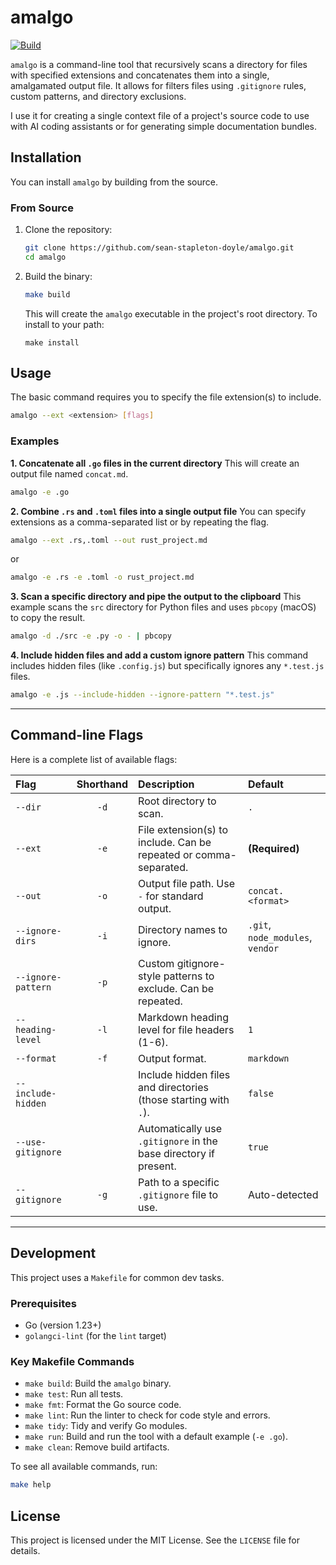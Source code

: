 # amalgo
[![Build](https://github.com/sean-stapleton-doyle/amalgo/actions/workflows/go.yml/badge.svg)](https://github.com/sean-stapleton-doyle/amalgo/actions/workflows/go.yml) 

`amalgo` is a command-line tool that recursively scans a directory for files with specified extensions and concatenates them into a single, amalgamated output file. It allows for filters files using `.gitignore` rules, custom patterns, and directory exclusions.

I use it for creating a single context file of a project's source code to use with AI coding assistants or for generating simple documentation bundles.

## Installation

You can install `amalgo` by building from the source.

### From Source

1.  Clone the repository:

    ```bash
    git clone https://github.com/sean-stapleton-doyle/amalgo.git
    cd amalgo
    ```

2.  Build the binary:

    ```bash
    make build
    ```

    This will create the `amalgo` executable in the project's root directory.
    To install to your path:
    ```
    make install
    ```

## Usage

The basic command requires you to specify the file extension(s) to include.

```bash
amalgo --ext <extension> [flags]
```

### Examples

**1. Concatenate all `.go` files in the current directory**
This will create an output file named `concat.md`.

```bash
amalgo -e .go
```

**2. Combine `.rs` and `.toml` files into a single output file**
You can specify extensions as a comma-separated list or by repeating the flag.

```bash
amalgo --ext .rs,.toml --out rust_project.md
```

or

```bash
amalgo -e .rs -e .toml -o rust_project.md
```

**3. Scan a specific directory and pipe the output to the clipboard**
This example scans the `src` directory for Python files and uses `pbcopy` (macOS) to copy the result.

```bash
amalgo -d ./src -e .py -o - | pbcopy
```

**4. Include hidden files and add a custom ignore pattern**
This command includes hidden files (like `.config.js`) but specifically ignores any `*.test.js` files.

```bash
amalgo -e .js --include-hidden --ignore-pattern "*.test.js"
```

-----

## Command-line Flags

Here is a complete list of available flags:

| Flag | Shorthand | Description | Default |
| :--- | :---: | :--- | :--- |
| `--dir` | `-d` | Root directory to scan. | `.` |
| `--ext` | `-e` | File extension(s) to include. Can be repeated or comma-separated. | **(Required)** |
| `--out` | `-o` | Output file path. Use `-` for standard output. | `concat.<format>` |
| `--ignore-dirs` | `-i` | Directory names to ignore. | `.git`, `node_modules`, `vendor` |
| `--ignore-pattern`| `-p` | Custom gitignore-style patterns to exclude. Can be repeated. | `     ` |
| `--heading-level` | `-l` | Markdown heading level for file headers (1-6). | `1` |
| `--format` | `-f` | Output format. | `markdown` |
| `--include-hidden`| | Include hidden files and directories (those starting with `.`). | `false` |
| `--use-gitignore` | | Automatically use `.gitignore` in the base directory if present. | `true` |
| `--gitignore` | `-g` | Path to a specific `.gitignore` file to use. | Auto-detected |

-----

## Development

This project uses a `Makefile` for common dev tasks.

### Prerequisites

  * Go (version 1.23+)
  * `golangci-lint` (for the `lint` target)

### Key Makefile Commands

  * `make build`: Build the `amalgo` binary.
  * `make test`: Run all tests.
  * `make fmt`: Format the Go source code.
  * `make lint`: Run the linter to check for code style and errors.
  * `make tidy`: Tidy and verify Go modules.
  * `make run`: Build and run the tool with a default example (`-e .go`).
  * `make clean`: Remove build artifacts.

To see all available commands, run:

```bash
make help
```

## License

This project is licensed under the MIT License. See the `LICENSE` file for details.
